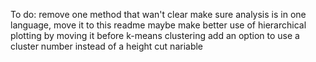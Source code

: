 To do:
remove one method that wan't clear 
make sure analysis is in one language, move it to this readme maybe
make better use of hierarchical plotting by moving it before k-means clustering
add an option to use a cluster number instead of a height cut nariable
